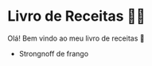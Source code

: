 # Livro de Receitas :man_cook:

Olá! Bem vindo ao meu livro de receitas :wave:

- Strongnoff de frango